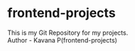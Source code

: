 # frontend-projects
This is my Git Repository for my projects.
<br>
Author - Kavana P(frontend-projects)